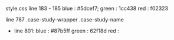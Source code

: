 style.css line 183 - 185 
	blue    : #5dcef7;
    green   : 1cc438
    red     : f02323

line 787 .case-study-wrapper .case-study-name
 - line 801:    blue    : #87b5ff
                green   : 62f18d
                red     :